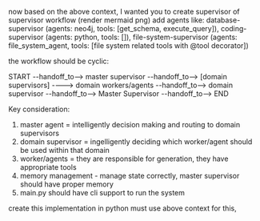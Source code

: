 now based on the above context, I wanted you to create supervisor of supervisor workflow (render mermaid png)
add agents like: database-supervisor (agents: neo4j, tools: [get_schema, execute_query]), coding-supervisor (agents: python, tools: []), file-system-supervisor (agents: file_system_agent, tools: [file system related tools  with @tool decorator])

the workflow should be cyclic:

START --handoff_to--> master supervisor  --handoff_to--> [domain supervisors] ----> domain workers/agents --handoff_to-->  domain supervisor --handoff_to--> Master Supervisor --handoff_to--> END

Key consideration:
1. master agent = intelligently decision making and routing to domain supervisors
2. domain supervisor = ingelligently deciding which worker/agent should be used within that domain
3. worker/agents = they are responsible for generation, they have appropriate tools
4. memory management - manage state correctly, master supervisor should have proper memory
5. main.py should have cli support to run the system

create this implementation in python must use above context for this,
